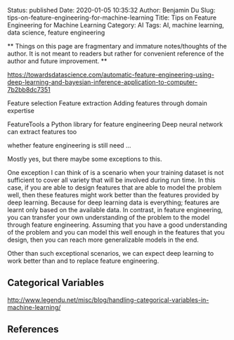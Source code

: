 Status: published
Date: 2020-01-05 10:35:32
Author: Benjamin Du
Slug: tips-on-feature-engineering-for-machine-learning
Title: Tips on Feature Engineering for Machine Learning
Category: AI
Tags: AI, machine learning, data science, feature engineering

**
Things on this page are fragmentary and immature notes/thoughts of the author.
It is not meant to readers but rather for convenient reference of the author and future improvement.
**

https://towardsdatascience.com/automatic-feature-engineering-using-deep-learning-and-bayesian-inference-application-to-computer-7b2bb8dc7351

Feature selection
Feature extraction
Adding features through domain expertise

FeatureTools a Python library for feature engineering
Deep neural network can extract features too

whether feature engineering is still need ...

Mostly yes, but there maybe some exceptions to this.

One exception I can think of is a scenario when your training dataset is not sufficient to cover all variety that will be involved during run time. In this case, if you are able to design features that are able to model the problem well, then these features might work better than the features provided by deep learning. Because for deep learning data is everything; features are learnt only based on the available data. In contrast, in feature engineering, you can transfer your own understanding of the problem to the model through feature engineering. Assuming that you have a good understanding of the problem and you can model this well enough in the features that you design, then you can reach more generalizable models in the end.

Other than such exceptional scenarios, we can expect deep learning to work better than and to replace feature engineering.


## Categorical Variables

http://www.legendu.net/misc/blog/handling-categorical-variables-in-machine-learning/

## References

